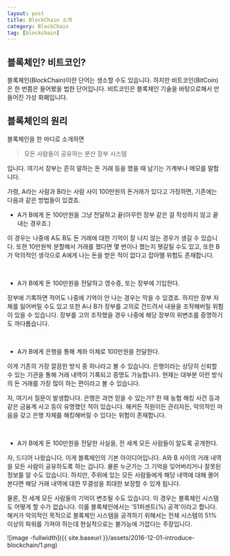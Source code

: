 ```yaml
---
layout: post
title: BlockChain 소개
category: BlockChain
tag: [blockchain]
---
```


## 블록체인? 비트코인?

블록체인(BlockChain)이란 단어는 생소할 수도 있습니다. 하지만 비트코인(BitCoin)은
한 번쯤은 들어봤을 법한 단어입니다. 비트코인은 블록체인 기술을 바탕으로해서 만들어진
가상 화폐입니다.

## 블록체인의 원리

블록체인을 한 마디로 소개하면

> 모든 사람들이 공유하는 분산 장부 시스템

입니다. 여기서 장부는 흔히 말하는 돈 거래 등을 했을 때 남기는 가계부나 메모를 말합니다.

가령, A라는 사람과 B라는 사람 사이 100만원의 돈거래가 있다고 가정하면, 기존에는 다음과
같은 방법들이 있겠죠.

* A가 B에게 돈 100만원을 그냥 전달하고 끝(아무런 장부 같은 걸 작성하지 않고 끝내는 경우죠.)

이 경우는 나중에 A도 B도 돈 거래에 대한 기억이 잘 나지 않는 경우가 생길 수 있습니다.
또한 10만원씩 분할해서 거래를 했다면 몇 번이나 했는지 헷갈릴 수도 있고, 또한 B가 악의적인 생각으로
A에게 나는 돈을 받은 적이 없다고 잡아뗄 위험도 존재합니다.

<br>

* A가 B에게 돈 100만원을 전달하고 영수증, 또는 장부에 기입한다.

장부에 기록하면 적어도 나중에 기억이 안 나는 경우는 막을 수 있겠죠. 하지만 장부 자체를 잃어버릴 수도 있고
또한 A나 B가 장부를 고의로 건드려서 내용을 조작해버릴 위험이 있을 수 있습니다. 
장부를 고의 조작했을 경우 나중에 해당 장부의 위변조를 증명하기도 까다롭습니다.


<br>

* A가 B에게 은행을 통해 계좌 이체로 100만원을 전달한다.

이게 기존의 가장 깔끔한 방식 중 하나라고 볼 수 있습니다.
은행이라는 상당히 신뢰할 수 있는 기관을 통해 거래 내역이 기록되고 증명도 가능합니다.
현재는 대부분 이런 방식의 돈 거래를 가장 많이 하는 편이라고 볼 수 있습니다.

자, 여기서 질문이 발생합니다. 은행은 과연 믿을 수 있는가?
한 때 농협 해킹 사건 등과 같은 금융계 사고 등이 유명했던 적이 있습니다.
해커든 직원이든 관리자든, 악의적인 마음을 갖고 은행 자체를 해킹해버릴 수 있다는 위험이 존재합니다.


<br>

* A가 B에게 돈 100만원을 전달한 사실을, 전 세계 모든 사람들이 알도록 공개한다.

자, 드디어 나왔습니다. 이게 블록체인의 기본 아이디어입니다.
A와 B 사이의 거래 내역을 모든 사람이 공유하도록 하는 겁니다. 물론 누군가는 그 기억을
잊어버리거나 잘못된 정보를 알 수도 있습니다. 
하지만, 주위에 있는 모든 사람들에게 해당 내역에 대해 몰어본다면 해당 거래 내역에 대한
무결성을 최대한 보장할 수 있게 됩니다. 

물론, 전 세계 모든 사람들의 기억이 변조될 수도 있습니다. 이 경우는 블록체인 시스템도 어떻게 할 수가
없습니다. 이를 블록체인에서는 '51퍼센트(%) 공격'이라고 합니다. 해커가 악의적인 목적으로
블록체인 시스템을 공격하기 위해서는 전체 시스템의 51% 이상의 파워를 가져야 하는데 현실적으로는
불가능에 가깝다는 주장입니다.



![image -fullwidth]({{ site.baseurl }}/assets/2016-12-01-introduce-blockchain/1.png)


